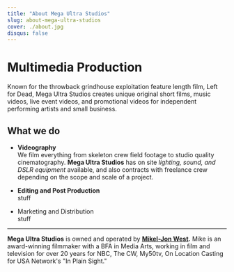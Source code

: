 ```yaml
---
title: "About Mega Ultra Studios"
slug: about-mega-ultra-studios
cover: ./about.jpg
disqus: false
---
```


# Multimedia Production

Known for the throwback grindhouse exploitation feature length film, Left for Dead, Mega Ultra Studios creates unique original short films, music videos, live event videos, and promotional videos for independent performing artists and small business.

## What we do

* **Videography**  
  We film everything from skeleton crew field footage to studio quality cinematography. **Mega Ultra Studios** has on site *lighting, sound, and DSLR equipment* available, and also contracts with freelance crew depending on the scope and scale of a project. 
  
* **Editing and Post Production**  
  stuff  
* Marketing and Distribution  
  stuff 

---

**Mega Ultra Studios** is owned and operated by **[Mikel-Jon West](https:mikewest.pro).** Mike is an award-winning filmmaker with a BFA in Media Arts, working in film and television for over 20 years for NBC, The CW, My50tv, On Location Casting for USA Network's "In Plain Sight."